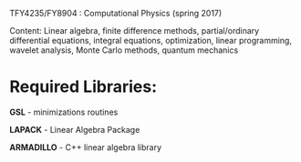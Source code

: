 TFY4235/FY8904 : Computational Physics (spring 2017)

Content:
Linear algebra, finite difference methods, partial/ordinary differential equations, 
integral equations, optimization, linear programming, wavelet analysis, 
Monte Carlo methods, quantum mechanics





# Required Libraries:

**GSL** - minimizations routines

**LAPACK** - Linear Algebra Package

**ARMADILLO** - C++ linear algebra library
